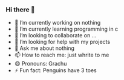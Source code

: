 ### Hi there 👋

- 🔭 I’m currently working on nothing
- 🌱 I’m currently learning programming in c
- 👯 I’m looking to collaborate on ...
- 🤔 I’m looking for help with my projects
- 💬 Ask me about nothing
- 📫 How to reach me: just whrite to me
- 😄 Pronouns: Grachu
- ⚡ Fun fact: Penguins have 3 toes
